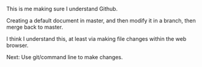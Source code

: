 This is me making sure I understand Github.

Creating a default document in master, and then modify it in a branch, then merge back to master.

I think I understand this, at least via making file changes within the web browser.

Next: Use git/command line to make changes.
